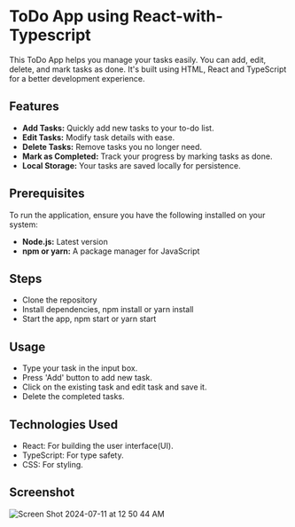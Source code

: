 # ToDo App using React-with-Typescript
This ToDo App helps you manage your tasks easily. You can add, edit, delete, and mark tasks as done. It's built using HTML, React and TypeScript for a better development experience.

## Features
- **Add Tasks:** Quickly add new tasks to your to-do list.
- **Edit Tasks:** Modify task details with ease.
- **Delete Tasks:** Remove tasks you no longer need.
- **Mark as Completed:** Track your progress by marking tasks as done.
- **Local Storage:** Your tasks are saved locally for persistence.

## Prerequisites
To run the application, ensure you have the following installed on your system:
- **Node.js:** Latest version
- **npm or yarn:** A package manager for JavaScript

## Steps
- Clone the repository
- Install dependencies, npm install or yarn install
- Start the app, npm start or yarn start

## Usage
- Type your task in the input box.
- Press 'Add' button to add new task.
- Click on the existing task and edit task and save it.
- Delete the completed tasks.

## Technologies Used
- React: For building the user interface(UI).
- TypeScript: For type safety.
- CSS: For styling.


## Screenshot

![Screen Shot 2024-07-11 at 12 50 44 AM](https://github.com/sr2498/React-with-Typescript/assets/134464080/33122be4-6049-4dff-bf3c-7de45edbfd08)
